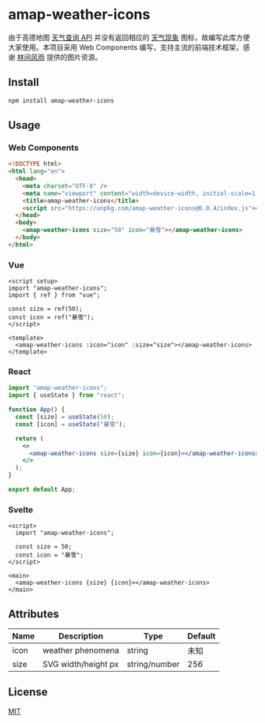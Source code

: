 # amap-weather-icons

由于高德地图 [天气查询 API](https://lbs.amap.com/api/webservice/guide/api/weatherinfo/#t1) 并没有返回相应的 [天气现象](https://lbs.amap.com/api/webservice/guide/tools/weather-code) 图标，故编写此库方便大家使用。本项目采用 Web Components 编写，支持主流的前端技术框架，感谢 [林间风雨](https://download.csdn.net/download/jack_rose_me/33450342) 提供的图片资源。

## Install

```bash
npm install amap-weather-icons
```

## Usage

### Web Components

```html
<!DOCTYPE html>
<html lang="en">
  <head>
    <meta charset="UTF-8" />
    <meta name="viewport" content="width=device-width, initial-scale=1.0" />
    <title>amap-weather-icons</title>
    <script src="https://unpkg.com/amap-weather-icons@0.0.4/index.js"></script>
  </head>
  <body>
    <amap-weather-icons size="50" icon="暴雪"></amap-weather-icons>
  </body>
</html>
```

### Vue

```vue
<script setup>
import "amap-weather-icons";
import { ref } from "vue";

const size = ref(50);
const icon = ref("暴雪");
</script>

<template>
  <amap-weather-icons :icon="icon" :size="size"></amap-weather-icons>
</template>
```

### React

```jsx
import "amap-weather-icons";
import { useState } from "react";

function App() {
  const [size] = useState(50);
  const [icon] = useState("暴雪");

  return (
    <>
      <amap-weather-icons size={size} icon={icon}></amap-weather-icons>
    </>
  );
}

export default App;
```

### Svelte

```svelte
<script>
  import "amap-weather-icons";

  const size = 50;
  const icon = "暴雪";
</script>

<main>
  <amap-weather-icons {size} {icon}></amap-weather-icons>
</main>
```

## Attributes

| Name | Description         | Type          | Default |
| ---- | ------------------- | ------------- | ------- |
| icon | weather phenomena   | string        | 未知    |
| size | SVG width/height px | string/number | 256     |

## License

[MIT](LICENSE)
